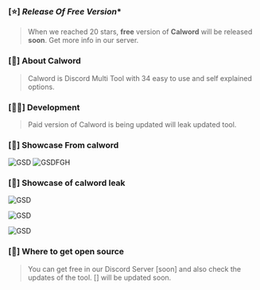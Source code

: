 

### [⭐️] *Release Of Free Version**
> When we reached 20 stars, **free** version of **Calword** will be released **soon**. Get more info in our server.

### [📜] **About Calword**
> Calword is Discord Multi Tool with 34 easy to use and self explained options. 

### [👨‍💻] **Development** 
> Paid version of Calword is being updated will leak updated tool.

### [👾] **Showcase From calword**
![GSD](https://github.com/lostroes/calword-multitool/assets/80589822/ac81e0f5-3582-43bc-b85c-9197d01db3fa)
![GSDFGH](https://github.com/lostroes/calword-multitool/assets/80589822/c23f0fbf-ecf5-4c2c-a2e5-f2c40bca2fea)


### [👾] **Showcase of calword leak**
![GSD](https://media.discordapp.net/attachments/1124576052971319296/1131502159700164709/Capture.PNG?width=475&height=427)

![GSD](https://media.discordapp.net/attachments/1124576052971319296/1131502159385595904/leaked.PNG?width=417&height=427)

![GSD]([https://media.discordapp.net/attachments/1129850222684688444/1131506259007385640/Capture.PNG?width=746&height=427)




### [💸] **Where to get open source**
> You can get free in our Discord Server [soon] and also check the updates of the tool.  [] will be updated soon.
